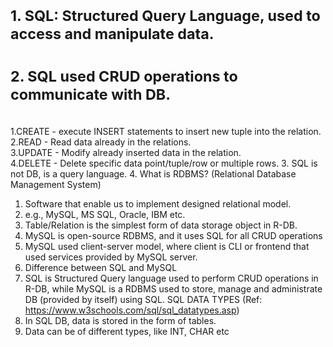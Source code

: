 # <SUB>1. SQL: Structured Query Language, used to access and manipulate data.</SUB>
# <SUB>2. SQL used CRUD operations to communicate with DB.</SUB>
</br>1.CREATE - execute INSERT statements to insert new tuple into the relation.
</br>2.READ - Read data already in the relations.
</br>3.UPDATE - Modify already inserted data in the relation.
</br>4.DELETE - Delete specific data point/tuple/row or multiple rows.
3. SQL is not DB, is a query language.
4. What is RDBMS? (Relational Database Management System)
1. Software that enable us to implement designed relational model.
2. e.g., MySQL, MS SQL, Oracle, IBM etc.
3. Table/Relation is the simplest form of data storage object in R-DB.
4. MySQL is open-source RDBMS, and it uses SQL for all CRUD operations
5. MySQL used client-server model, where client is CLI or frontend that used services provided by MySQL server.
6. Difference between SQL and MySQL
1. SQL is Structured Query language used to perform CRUD operations in R-DB, while MySQL is a RDBMS used to
store, manage and administrate DB (provided by itself) using SQL.
SQL DATA TYPES (Ref: https://www.w3schools.com/sql/sql_datatypes.asp)
1. In SQL DB, data is stored in the form of tables.
2. Data can be of different types, like INT, CHAR etc
